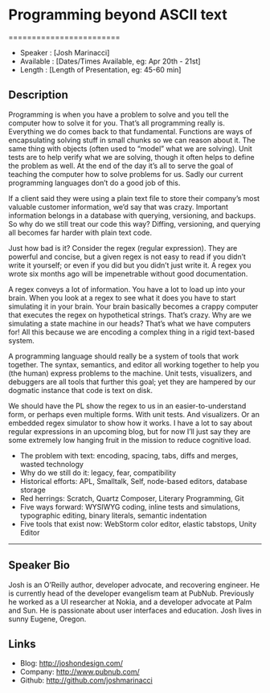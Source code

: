 # Programming beyond ASCII text
========================

* Speaker   : [Josh Marinacci]
* Available : [Dates/Times Available, eg: Apr 20th - 21st]
* Length    : [Length of Presentation, eg: 45-60 min]

Description
-----------

Programming is when you have a problem to solve and you tell the computer how to
solve it for you. That’s all programming really is. Everything we do comes back
to that fundamental. Functions are ways of encapsulating solving stuff in small
chunks so we can reason about it. The same thing with objects (often used to
“model” what we are solving). Unit tests are to help verify what we are solving,
though it often helps to define the problem as well. At the end of the day it’s
all to serve the goal of teaching the computer how to solve problems for us.
Sadly our current programming languages don’t do a good job of this.

If a client said they were using a plain text file to store their company’s most
valuable customer information, we’d say that was crazy. Important information
belongs in a database with querying, versioning, and backups. So why do we still
treat our code this way? Diffing, versioning, and querying all becomes far
harder with plain text code.

Just how bad is it? Consider the regex (regular expression). They are powerful
and concise, but a given regex is not easy to read if you didn’t write it
yourself; or even if you did but you didn’t just write it. A regex you wrote six
months ago will be impenetrable without good documentation.

A regex conveys a lot of information. You have a lot to load up into your brain.
When you look at a regex to see what it does you have to start simulating it in
your brain. Your brain basically becomes a crappy computer that executes the
regex on hypothetical strings. That’s crazy. Why are we simulating a state
machine in our heads? That’s what we have computers for! All this because we are
encoding a complex thing in a rigid text-based system.

A programming language should really be a system of tools that work together.
The syntax, semantics, and editor all working together to help you (the human)
express problems to the machine. Unit tests, visualizers, and debuggers are all
tools that further this goal; yet they are hampered by our dogmatic instance
that code is text on disk.

We should have the PL show the regex to us in an easier-to-understand form, or
perhaps even multiple forms. With unit tests. And visualizers. Or an embedded
regex simulator to show how it works. I have a lot to say about regular
expressions in an upcoming blog, but for now I’ll just say they are some
extremely low hanging fruit in the mission to reduce cognitive load.

- The problem with text: encoding, spacing, tabs, diffs and merges, wasted technology
- Why do we still do it: legacy, fear, compatibility
- Historical efforts: APL, Smalltalk, Self, node-based editors, database storage
- Red herrings: Scratch, Quartz Composer, Literary Programming, Git
- Five ways forward: WYSIWYG coding, inline tests and simulations, typographic editing, binary literals, semantic indentation
- Five tools that exist now: WebStorm color editor, elastic tabstops, Unity Editor

---------------

Speaker Bio
-----------

Josh is an O’Reilly author, developer advocate, and recovering engineer. He is
currently head of the developer evangelism team at PubNub. Previously he worked
as a UI researcher at Nokia, and a developer advocate at Palm and Sun. He is
passionate about user interfaces and education. Josh lives in sunny Eugene,
Oregon.


Links
-----

* Blog: http://joshondesign.com/
* Company: http://www.pubnub.com/
* Github: http://github.com/joshmarinacci
